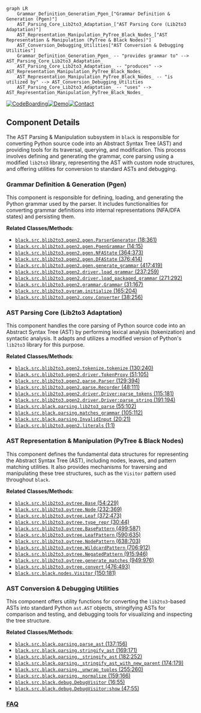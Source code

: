 ```mermaid
graph LR
    Grammar_Definition_Generation_Pgen_["Grammar Definition & Generation (Pgen)"]
    AST_Parsing_Core_Lib2to3_Adaptation_["AST Parsing Core (Lib2to3 Adaptation)"]
    AST_Representation_Manipulation_PyTree_Black_Nodes_["AST Representation & Manipulation (PyTree & Black Nodes)"]
    AST_Conversion_Debugging_Utilities["AST Conversion & Debugging Utilities"]
    Grammar_Definition_Generation_Pgen_ -- "provides grammar to" --> AST_Parsing_Core_Lib2to3_Adaptation_
    AST_Parsing_Core_Lib2to3_Adaptation_ -- "produces" --> AST_Representation_Manipulation_PyTree_Black_Nodes_
    AST_Representation_Manipulation_PyTree_Black_Nodes_ -- "is utilized by" --> AST_Conversion_Debugging_Utilities
    AST_Parsing_Core_Lib2to3_Adaptation_ -- "uses" --> AST_Representation_Manipulation_PyTree_Black_Nodes_
```
[![CodeBoarding](https://img.shields.io/badge/Generated%20by-CodeBoarding-9cf?style=flat-square)](https://github.com/CodeBoarding/CodeBoarding)[![Demo](https://img.shields.io/badge/Try%20our-Demo-blue?style=flat-square)](https://www.codeboarding.org/demo)[![Contact](https://img.shields.io/badge/Contact%20us%20-%20contact@codeboarding.org-lightgrey?style=flat-square)](mailto:contact@codeboarding.org)

## Component Details

The AST Parsing & Manipulation subsystem in `black` is responsible for converting Python source code into an Abstract Syntax Tree (AST) and providing tools for its traversal, querying, and modification. This process involves defining and generating the grammar, core parsing using a modified `lib2to3` library, representing the AST with custom node structures, and offering utilities for conversion to standard ASTs and debugging.

### Grammar Definition & Generation (Pgen)
This component is responsible for defining, loading, and generating the Python grammar used by the parser. It includes functionalities for converting grammar definitions into internal representations (NFA/DFA states) and persisting them.


**Related Classes/Methods**:

- <a href="https://github.com/psf/black/blob/master/src/blib2to3/pgen2/pgen.py#L18-L361" target="_blank" rel="noopener noreferrer">`black.src.blib2to3.pgen2.pgen.ParserGenerator` (18:361)</a>
- <a href="https://github.com/psf/black/blob/master/src/blib2to3/pgen2/pgen.py#L14-L15" target="_blank" rel="noopener noreferrer">`black.src.blib2to3.pgen2.pgen.PgenGrammar` (14:15)</a>
- <a href="https://github.com/psf/black/blob/master/src/blib2to3/pgen2/pgen.py#L364-L373" target="_blank" rel="noopener noreferrer">`black.src.blib2to3.pgen2.pgen.NFAState` (364:373)</a>
- <a href="https://github.com/psf/black/blob/master/src/blib2to3/pgen2/pgen.py#L376-L414" target="_blank" rel="noopener noreferrer">`black.src.blib2to3.pgen2.pgen.DFAState` (376:414)</a>
- <a href="https://github.com/psf/black/blob/master/src/blib2to3/pgen2/pgen.py#L417-L419" target="_blank" rel="noopener noreferrer">`black.src.blib2to3.pgen2.pgen.generate_grammar` (417:419)</a>
- <a href="https://github.com/psf/black/blob/master/src/blib2to3/pgen2/driver.py#L237-L259" target="_blank" rel="noopener noreferrer">`black.src.blib2to3.pgen2.driver.load_grammar` (237:259)</a>
- <a href="https://github.com/psf/black/blob/master/src/blib2to3/pgen2/driver.py#L271-L292" target="_blank" rel="noopener noreferrer">`black.src.blib2to3.pgen2.driver.load_packaged_grammar` (271:292)</a>
- <a href="https://github.com/psf/black/blob/master/src/blib2to3/pgen2/grammar.py#L31-L167" target="_blank" rel="noopener noreferrer">`black.src.blib2to3.pgen2.grammar.Grammar` (31:167)</a>
- <a href="https://github.com/psf/black/blob/master/src/blib2to3/pygram.py#L165-L204" target="_blank" rel="noopener noreferrer">`black.src.blib2to3.pygram.initialize` (165:204)</a>
- <a href="https://github.com/psf/black/blob/master/src/blib2to3/pgen2/conv.py#L38-L256" target="_blank" rel="noopener noreferrer">`black.src.blib2to3.pgen2.conv.Converter` (38:256)</a>


### AST Parsing Core (Lib2to3 Adaptation)
This component handles the core parsing of Python source code into an Abstract Syntax Tree (AST) by performing lexical analysis (tokenization) and syntactic analysis. It adapts and utilizes a modified version of Python's `lib2to3` library for this purpose.


**Related Classes/Methods**:

- <a href="https://github.com/psf/black/blob/master/src/blib2to3/pgen2/tokenize.py#L130-L240" target="_blank" rel="noopener noreferrer">`black.src.blib2to3.pgen2.tokenize.tokenize` (130:240)</a>
- <a href="https://github.com/psf/black/blob/master/src/blib2to3/pgen2/driver.py#L51-L105" target="_blank" rel="noopener noreferrer">`black.src.blib2to3.pgen2.driver.TokenProxy` (51:105)</a>
- <a href="https://github.com/psf/black/blob/master/src/blib2to3/pgen2/parse.py#L129-L394" target="_blank" rel="noopener noreferrer">`black.src.blib2to3.pgen2.parse.Parser` (129:394)</a>
- <a href="https://github.com/psf/black/blob/master/src/blib2to3/pgen2/parse.py#L48-L111" target="_blank" rel="noopener noreferrer">`black.src.blib2to3.pgen2.parse.Recorder` (48:111)</a>
- <a href="https://github.com/psf/black/blob/master/src/blib2to3/pgen2/driver.py#L115-L181" target="_blank" rel="noopener noreferrer">`black.src.blib2to3.pgen2.driver.Driver:parse_tokens` (115:181)</a>
- <a href="https://github.com/psf/black/blob/master/src/blib2to3/pgen2/driver.py#L191-L194" target="_blank" rel="noopener noreferrer">`black.src.blib2to3.pgen2.driver.Driver:parse_string` (191:194)</a>
- <a href="https://github.com/psf/black/blob/master/src/black/parsing.py#L55-L102" target="_blank" rel="noopener noreferrer">`black.src.black.parsing.lib2to3_parse` (55:102)</a>
- <a href="https://github.com/psf/black/blob/master/src/black/parsing.py#L105-L112" target="_blank" rel="noopener noreferrer">`black.src.black.parsing.matches_grammar` (105:112)</a>
- <a href="https://github.com/psf/black/blob/master/src/black/parsing.py#L20-L21" target="_blank" rel="noopener noreferrer">`black.src.black.parsing.InvalidInput` (20:21)</a>
- <a href="https://github.com/psf/black/blob/master/src/blib2to3/pgen2/literals.py#L1-L1" target="_blank" rel="noopener noreferrer">`black.src.blib2to3.pgen2.literals` (1:1)</a>


### AST Representation & Manipulation (PyTree & Black Nodes)
This component defines the fundamental data structures for representing the Abstract Syntax Tree (AST), including nodes, leaves, and pattern matching utilities. It also provides mechanisms for traversing and manipulating these tree structures, such as the `Visitor` pattern used throughout `black`.


**Related Classes/Methods**:

- <a href="https://github.com/psf/black/blob/master/src/blib2to3/pytree.py#L54-L229" target="_blank" rel="noopener noreferrer">`black.src.blib2to3.pytree.Base` (54:229)</a>
- <a href="https://github.com/psf/black/blob/master/src/blib2to3/pytree.py#L232-L369" target="_blank" rel="noopener noreferrer">`black.src.blib2to3.pytree.Node` (232:369)</a>
- <a href="https://github.com/psf/black/blob/master/src/blib2to3/pytree.py#L372-L473" target="_blank" rel="noopener noreferrer">`black.src.blib2to3.pytree.Leaf` (372:473)</a>
- <a href="https://github.com/psf/black/blob/master/src/blib2to3/pytree.py#L30-L44" target="_blank" rel="noopener noreferrer">`black.src.blib2to3.pytree.type_repr` (30:44)</a>
- <a href="https://github.com/psf/black/blob/master/src/blib2to3/pytree.py#L499-L587" target="_blank" rel="noopener noreferrer">`black.src.blib2to3.pytree.BasePattern` (499:587)</a>
- <a href="https://github.com/psf/black/blob/master/src/blib2to3/pytree.py#L590-L635" target="_blank" rel="noopener noreferrer">`black.src.blib2to3.pytree.LeafPattern` (590:635)</a>
- <a href="https://github.com/psf/black/blob/master/src/blib2to3/pytree.py#L638-L703" target="_blank" rel="noopener noreferrer">`black.src.blib2to3.pytree.NodePattern` (638:703)</a>
- <a href="https://github.com/psf/black/blob/master/src/blib2to3/pytree.py#L706-L912" target="_blank" rel="noopener noreferrer">`black.src.blib2to3.pytree.WildcardPattern` (706:912)</a>
- <a href="https://github.com/psf/black/blob/master/src/blib2to3/pytree.py#L915-L946" target="_blank" rel="noopener noreferrer">`black.src.blib2to3.pytree.NegatedPattern` (915:946)</a>
- <a href="https://github.com/psf/black/blob/master/src/blib2to3/pytree.py#L949-L976" target="_blank" rel="noopener noreferrer">`black.src.blib2to3.pytree.generate_matches` (949:976)</a>
- <a href="https://github.com/psf/black/blob/master/src/blib2to3/pytree.py#L476-L493" target="_blank" rel="noopener noreferrer">`black.src.blib2to3.pytree.convert` (476:493)</a>
- <a href="https://github.com/psf/black/blob/master/src/black/nodes.py#L150-L181" target="_blank" rel="noopener noreferrer">`black.src.black.nodes.Visitor` (150:181)</a>


### AST Conversion & Debugging Utilities
This component offers utility functions for converting the `lib2to3`-based ASTs into standard Python `ast.AST` objects, stringifying ASTs for comparison and testing, and debugging tools for visualizing and inspecting the tree structure.


**Related Classes/Methods**:

- <a href="https://github.com/psf/black/blob/master/src/black/parsing.py#L137-L156" target="_blank" rel="noopener noreferrer">`black.src.black.parsing.parse_ast` (137:156)</a>
- <a href="https://github.com/psf/black/blob/master/src/black/parsing.py#L169-L171" target="_blank" rel="noopener noreferrer">`black.src.black.parsing.stringify_ast` (169:171)</a>
- <a href="https://github.com/psf/black/blob/master/src/black/parsing.py#L182-L252" target="_blank" rel="noopener noreferrer">`black.src.black.parsing._stringify_ast` (182:252)</a>
- <a href="https://github.com/psf/black/blob/master/src/black/parsing.py#L174-L179" target="_blank" rel="noopener noreferrer">`black.src.black.parsing._stringify_ast_with_new_parent` (174:179)</a>
- <a href="https://github.com/psf/black/blob/master/src/black/parsing.py#L255-L260" target="_blank" rel="noopener noreferrer">`black.src.black.parsing._unwrap_tuples` (255:260)</a>
- <a href="https://github.com/psf/black/blob/master/src/black/parsing.py#L159-L166" target="_blank" rel="noopener noreferrer">`black.src.black.parsing._normalize` (159:166)</a>
- <a href="https://github.com/psf/black/blob/master/src/black/debug.py#L16-L55" target="_blank" rel="noopener noreferrer">`black.src.black.debug.DebugVisitor` (16:55)</a>
- <a href="https://github.com/psf/black/blob/master/src/black/debug.py#L47-L55" target="_blank" rel="noopener noreferrer">`black.src.black.debug.DebugVisitor:show` (47:55)</a>




### [FAQ](https://github.com/CodeBoarding/GeneratedOnBoardings/tree/main?tab=readme-ov-file#faq)
